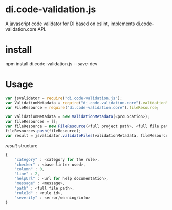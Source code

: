 # di.code-validation.js

A javascript code validator for DI based on eslint, implements di.code-validation.core API.

# install

npm install di.code-validation.js --save-dev

# Usage

```javascript
var jsvalidator = require("di.code-validation.js");
var ValidationMetadata = require("di.code-validation.core").validationMetadata;
var FileResource = require("di.code-validation.core").fileResource;

var validationMetadata = new ValidationMetadata(<proLocation>);
var fileResources = [];
var fileResource = new FileResource(<full project path>, <full file path>);
fileResources.push(fileResource);
var result = jsvalidator.validateFiles(validationMetadata, fileResources);
```

_result_ structure

```javascript
{
    "category" : <category for the rule>,
    "checker" : <base linter used>,
    "column" : 0,
    "line" : 2,
    "helpUrl" : <url for help documentation>,
    "message" : <message>,
    "path" : <full file path>,
    "ruleId" : <rule id>,
    "severity" : <error/warning/info>
}
```
